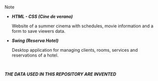 > [!NOTE]  
> * **_HTML - CSS (Cine de verano)_**
>
>   Website of a summer cinema with schedules, movie information and a form to save viewers data.
> * **_Swing (Reserva Hotel)_**
>
>   Desktop application for managing clients, rooms, services and reservations of a hotel.
> </br>
>
> ***THE DATA USED IN THIS REPOSITORY ARE INVENTED***
